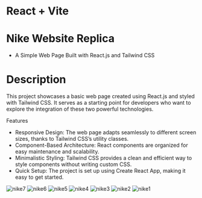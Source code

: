 # React + Vite
# Nike Website Replica
- A Simple Web Page Built with React.js and Tailwind CSS

# Description
This project showcases a basic web page created using React.js and styled with Tailwind CSS. It serves as a starting point for developers who want to explore the integration of these two powerful technologies.

Features
- Responsive Design: The web page adapts seamlessly to different screen sizes, thanks to Tailwind CSS’s utility classes.
- Component-Based Architecture: React components are organized for easy maintenance and scalability.
- Minimalistic Styling: Tailwind CSS provides a clean and efficient way to style components without writing custom CSS.
- Quick Setup: The project is set up using Create React App, making it easy to get started.

![nike7](https://github.com/bernard-lab/Nike-Website/assets/61766380/b029d6bf-4e79-42da-a8ca-1168fc77c239)
![nike6](https://github.com/bernard-lab/Nike-Website/assets/61766380/b787a0b4-63f7-4de4-8fbe-703f797de88d)
![nike5](https://github.com/bernard-lab/Nike-Website/assets/61766380/a9c5e674-cad5-416f-8801-5fdbe6f3df31)
![nike4](https://github.com/bernard-lab/Nike-Website/assets/61766380/87499754-24a0-4098-8575-1d8a51f4e789)
![nike3](https://github.com/bernard-lab/Nike-Website/assets/61766380/97decc15-0139-4d32-93f4-199f34cfd1fe)
![nike2](https://github.com/bernard-lab/Nike-Website/assets/61766380/79bc259f-32a1-4198-9224-6d9846b3cfbc)
![nike1](https://github.com/bernard-lab/Nike-Website/assets/61766380/27befd06-2721-4ef1-85d8-ceba9404067e)
